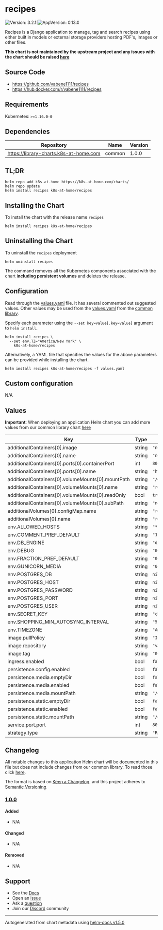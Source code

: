 # recipes

![Version: 3.2.1](https://img.shields.io/badge/Version-3.2.1-informational?style=flat-square) ![AppVersion: 0.13.0](https://img.shields.io/badge/AppVersion-0.13.0-informational?style=flat-square)

Recipes is a Django application to manage, tag and search recipes using either built in models or external storage providers hosting PDF's, Images or other files.

**This chart is not maintained by the upstream project and any issues with the chart should be raised [here](https://github.com/k8s-at-home/charts/issues/new/choose)**

## Source Code

* <https://github.com/vabene1111/recipes>
* <https://hub.docker.com/r/vabene1111/recipes>

## Requirements

Kubernetes: `>=1.16.0-0`

## Dependencies

| Repository | Name | Version |
|------------|------|---------|
| https://library-charts.k8s-at-home.com | common | 1.0.0 |

## TL;DR

```console
helm repo add k8s-at-home https://k8s-at-home.com/charts/
helm repo update
helm install recipes k8s-at-home/recipes
```

## Installing the Chart

To install the chart with the release name `recipes`

```console
helm install recipes k8s-at-home/recipes
```

## Uninstalling the Chart

To uninstall the `recipes` deployment

```console
helm uninstall recipes
```

The command removes all the Kubernetes components associated with the chart **including persistent volumes** and deletes the release.

## Configuration

Read through the [values.yaml](./values.yaml) file. It has several commented out suggested values.
Other values may be used from the [values.yaml](https://github.com/k8s-at-home/library-charts/tree/main/charts/stable/common/values.yaml) from the [common library](https://github.com/k8s-at-home/library-charts/tree/main/charts/stable/common).

Specify each parameter using the `--set key=value[,key=value]` argument to `helm install`.

```console
helm install recipes \
  --set env.TZ="America/New York" \
    k8s-at-home/recipes
```

Alternatively, a YAML file that specifies the values for the above parameters can be provided while installing the chart.

```console
helm install recipes k8s-at-home/recipes -f values.yaml
```

## Custom configuration

N/A

## Values

**Important**: When deploying an application Helm chart you can add more values from our common library chart [here](https://github.com/k8s-at-home/library-charts/tree/main/charts/stable/common)

| Key | Type | Default | Description |
|-----|------|---------|-------------|
| additionalContainers[0].image | string | `"nginx:1.19.6"` |  |
| additionalContainers[0].name | string | `"nginx"` |  |
| additionalContainers[0].ports[0].containerPort | int | `80` |  |
| additionalContainers[0].ports[0].name | string | `"http"` |  |
| additionalContainers[0].volumeMounts[0].mountPath | string | `"/etc/nginx/nginx.conf"` |  |
| additionalContainers[0].volumeMounts[0].name | string | `"recipes-config"` |  |
| additionalContainers[0].volumeMounts[0].readOnly | bool | `true` |  |
| additionalContainers[0].volumeMounts[0].subPath | string | `"nginx-config"` |  |
| additionalVolumes[0].configMap.name | string | `"recipes-config"` |  |
| additionalVolumes[0].name | string | `"recipes-config"` |  |
| env.ALLOWED_HOSTS | string | `"*"` |  |
| env.COMMENT_PREF_DEFAULT | string | `"1"` |  |
| env.DB_ENGINE | string | `"django.db.backends.sqlite3"` |  |
| env.DEBUG | string | `"0"` |  |
| env.FRACTION_PREF_DEFAULT | string | `"0"` |  |
| env.GUNICORN_MEDIA | string | `"0"` |  |
| env.POSTGRES_DB | string | `nil` |  |
| env.POSTGRES_HOST | string | `nil` |  |
| env.POSTGRES_PASSWORD | string | `nil` |  |
| env.POSTGRES_PORT | string | `nil` |  |
| env.POSTGRES_USER | string | `nil` |  |
| env.SECRET_KEY | string | `"changeme"` |  |
| env.SHOPPING_MIN_AUTOSYNC_INTERVAL | string | `"5"` |  |
| env.TIMEZONE | string | `"America/New_York"` |  |
| image.pullPolicy | string | `"IfNotPresent"` |  |
| image.repository | string | `"vabene1111/recipes"` |  |
| image.tag | string | `"0.13.0"` |  |
| ingress.enabled | bool | `false` |  |
| persistence.config.enabled | bool | `false` |  |
| persistence.media.emptyDir | bool | `false` |  |
| persistence.media.enabled | bool | `false` |  |
| persistence.media.mountPath | string | `"/opt/recipes/mediafiles"` |  |
| persistence.static.emptyDir | bool | `false` |  |
| persistence.static.enabled | bool | `false` |  |
| persistence.static.mountPath | string | `"/opt/recipes/staticfiles"` |  |
| service.port.port | int | `80` |  |
| strategy.type | string | `"Recreate"` |  |

## Changelog

All notable changes to this application Helm chart will be documented in this file but does not include changes from our common library. To read those click [here](https://github.com/k8s-at-home/library-charts/tree/main/charts/stable/common#changelog).

The format is based on [Keep a Changelog](https://keepachangelog.com/en/1.0.0/), and this project adheres to [Semantic Versioning](https://semver.org/spec/v2.0.0.html).

### [1.0.0]

#### Added

- N/A

#### Changed

- N/A

#### Removed

- N/A

[1.0.0]: #1.0.0

## Support

- See the [Docs](https://docs.k8s-at-home.com/our-helm-charts/getting-started/)
- Open an [issue](https://github.com/k8s-at-home/charts/issues/new/choose)
- Ask a [question](https://github.com/k8s-at-home/organization/discussions)
- Join our [Discord](https://discord.gg/sTMX7Vh) community

----------------------------------------------
Autogenerated from chart metadata using [helm-docs v1.5.0](https://github.com/norwoodj/helm-docs/releases/v1.5.0)